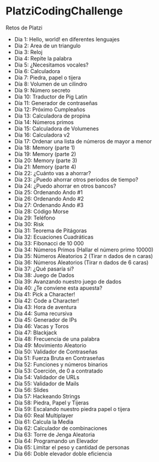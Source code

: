 # PlatziCodingChallenge

Retos de Platzi

- Dia 1: Hello, world! en diferentes lenguajes
- Dia 2: Area de un triangulo
- Dia 3: Reloj
- Dia 4: Repite la palabra
- Dia 5: ¿Necesitamos vocales?
- Día 6: Calculadora
- Día 7: Piedra, papel o tijera
- Día 8: Volumen de un cilindro
- Día 9: Número secreto
- Día 10: Traductor de Pig Latin
- Día 11: Generador de contraseñas
- Día 12: Próximo Cumpleaños
- Día 13: Calculadora de propina
- Día 14: Números primos
- Día 15: Calculadora de Volumenes
- Día 16: Calculadora v2
- Día 17: Ordenar una lista de números de mayor a menor
- Día 18: Memory (parte 1)
- Día 19: Memory (parte 2)
- Día 20: Memory (parte 3)
- Día 21: Memory (parte 4)
- Día 22: ¿Cuánto vas a ahorrar?
- Día 23: ¿Puedo ahorrar otros periodos de tiempo?
- Día 24: ¿Puedo ahorrar en otros bancos?
- Día 25: Ordenando Ando #1
- Día 26: Ordenando Ando #2
- Día 27: Ordenando Ando #3
- Día 28: Código Morse
- Día 29: Teléfono
- Día 30: Risk
- Día 31: Teorema de Pitágoras
- Día 32: Ecuaciones Cuadráticas
- Día 33: Fibonacci de 10 000
- Día 34: Números Primos (Hallar el número primo 10000)
- Día 35: Números Aleatorios 2 (Tirar n dados de n caras)
- Día 36: Números Aleatorios (Tirar n dados de 6 caras)
- Día 37: ¿Qué pasaría si?
- Día 38: Juego de Dados
- Día 39: Avanzando nuestro juego de dados
- Día 40: ¿Te conviene esta apuesta?
- Día 41: Pick a Character!
- Día 42: Code a Character!
- Día 43: Hora de aventura
- Día 44: Suma recursiva
- Día 45: Generador de IPs
- Día 46: Vacas y Toros
- Día 47: Blackjack
- Día 48: Frecuencia de una palabra
- Día 49: Movimiento Aleatorio
- Día 50: Validador de Contraseñas
- Día 51: Fuerza Bruta en Contraseñas
- Día 52: Funciones y números binarios
- Día 53: Coerción, de 0 a contratado
- Día 54: Validador de URLs
- Día 55: Validador de Mails
- Día 56: Slides
- Día 57: Hackeando Strings
- Día 58: Piedra, Papel y Tijeras
- Día 59: Escalando nuestro piedra papel o tijera
- Día 60: Real Multiplayer
- Día 61: Calcula la Media
- Día 62: Calculador de combinaciones
- Día 63: Torre de Jenga Aleatoria
- Día 64: Programando un Elevador
- Día 65: Limitar el peso y cantidad de personas
- Día 66: Doble elevador doble eficiencia
